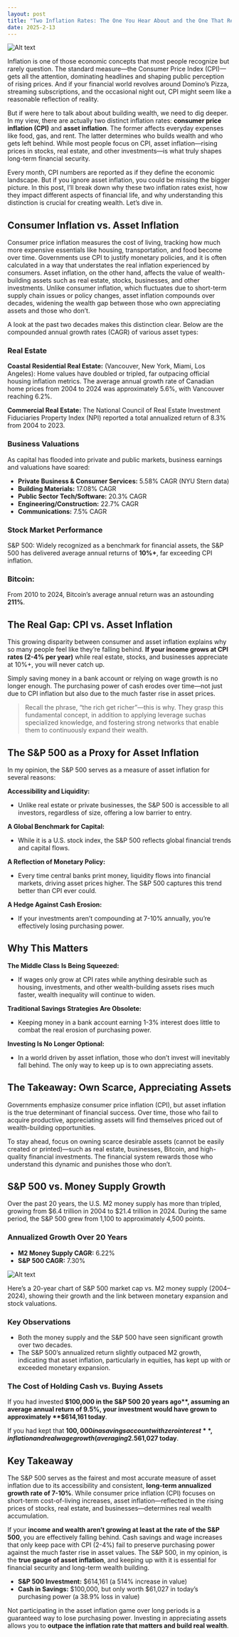 ```yaml
---
layout: post
title: "Two Inflation Rates: The One You Hear About and the One That Really Matters "
date: 2025-2-13
---
```


![Alt text](/assets/images/cpi/SPVSCPI.PNG)

Inflation is one of those economic concepts that most people recognize but rarely question. The standard measure—the Consumer Price Index (CPI)—gets all the attention, dominating headlines and shaping public perception of rising prices. And if your financial world revolves around Domino’s Pizza, streaming subscriptions, and the occasional night out, CPI might seem like a reasonable reflection of reality.

But if were here to talk about about building wealth, we need to dig deeper. In my view, there are actually two distinct inflation rates: **consumer price inflation (CPI)** and **asset inflation**. The former affects everyday expenses like food, gas, and rent. The latter determines who builds wealth and who gets left behind. While most people focus on CPI, asset inflation—rising prices in stocks, real estate, and other investments—is what truly shapes long-term financial security.

Every month, CPI numbers are reported as if they define the economic landscape. But if you ignore asset inflation, you could be missing the bigger picture. In this post, I’ll break down why these two inflation rates exist, how they impact different aspects of financial life, and why understanding this distinction is crucial for creating wealth. Let’s dive in.

## Consumer Inflation vs. Asset Inflation

Consumer price inflation measures the cost of living, tracking how much more expensive essentials like housing, transportation, and food become over time. Governments use CPI to justify monetary policies, and it is often calculated in a way that understates the real inflation experienced by consumers.
Asset inflation, on the other hand, affects the value of wealth-building assets such as real estate, stocks, businesses, and other investments. Unlike consumer inflation, which fluctuates due to short-term supply chain issues or policy changes, asset inflation compounds over decades, widening the wealth gap between those who own appreciating assets and those who don’t.

A look at the past two decades makes this distinction clear. Below are the compounded annual growth rates (CAGR) of various asset types:

### Real Estate

**Coastal Residential Real Estate:** (Vancouver, New York, Miami, Los Angeles): Home values have doubled or tripled, far outpacing official housing inflation metrics. The average annual growth rate of Canadian home prices from 2004 to 2024 was approximately 5.6%, with Vancouver reaching 6.2%.

**Commercial Real Estate:** The National Council of Real Estate Investment Fiduciaries Property Index (NPI) reported a total annualized return of 8.3% from 2004 to 2023.

### Business Valuations

As capital has flooded into private and public markets, business earnings and valuations have soared:

- **Private Business & Consumer Services:** 5.58% CAGR (NYU Stern data)
- **Building Materials:** 17.08% CAGR
- **Public Sector Tech/Software:** 20.3% CAGR
- **Engineering/Construction:** 22.7% CAGR
- **Communications:** 7.5% CAGR

### Stock Market Performance

S&P 500: Widely recognized as a benchmark for financial assets, the S&P 500 has delivered average annual returns of **10%+**, far exceeding CPI inflation.

### Bitcoin: 

From 2010 to 2024, Bitcoin’s average annual return was an astounding **211%**.
 
## The Real Gap: CPI vs. Asset Inflation

This growing disparity between consumer and asset inflation explains why so many people feel like they’re falling behind. **If your income grows at CPI rates (2-4% per year)** while real estate, stocks, and businesses appreciate at 10%+, you will never catch up.

Simply saving money in a bank account or relying on wage growth is no longer enough. The purchasing power of cash erodes over time—not just due to CPI inflation but also due to the much faster rise in asset prices.

> Recall the phrase, “the rich get richer”—this is why. They grasp this fundamental concept, in addition to applying leverage suchas specialized knowledge, and fostering strong networks that enable them to continuously expand their wealth.

## The S&P 500 as a Proxy for Asset Inflation

In my opinion, the S&P 500 serves as a measure of asset inflation for several reasons:

**Accessibility and Liquidity:** 

- Unlike real estate or private businesses, the S&P 500 is accessible to all investors, regardless of size, offering a low barrier to entry.

**A Global Benchmark for Capital:** 

- While it is a U.S. stock index, the S&P 500 reflects global financial trends and capital flows.

**A Reflection of Monetary Policy:** 

- Every time central banks print money, liquidity flows into financial markets, driving asset prices higher. The S&P 500 captures this trend better than CPI ever could.

**A Hedge Against Cash Erosion:** 

- If your investments aren’t compounding at 7-10% annually, you’re effectively losing purchasing power.

## Why This Matters

**The Middle Class Is Being Squeezed:** 

- If wages only grow at CPI rates while anything desirable such as housing, investments, and other wealth-building assets rises much faster, wealth inequality will continue to widen.

**Traditional Savings Strategies Are Obsolete:** 

- Keeping money in a bank account earning 1-3% interest does little to combat the real erosion of purchasing power.

**Investing Is No Longer Optional:** 

- In a world driven by asset inflation, those who don’t invest will inevitably fall behind. The only way to keep up is to own appreciating assets.

## The Takeaway: Own Scarce, Appreciating Assets

Governments emphasize consumer price inflation (CPI), but asset inflation is the true determinant of financial success. Over time, those who fail to acquire productive, appreciating assets will find themselves priced out of wealth-building opportunities.

To stay ahead, focus on owning scarce desirable assets (cannot be easily created or printed)—such as real estate, businesses, Bitcoin, and high-quality financial investments. The financial system rewards those who understand this dynamic and punishes those who don’t.

## S&P 500 vs. Money Supply Growth

Over the past 20 years, the U.S. M2 money supply has more than tripled, growing from $6.4 trillion in 2004 to $21.4 trillion in 2024. During the same period, the S&P 500 grew from 1,100 to approximately 4,500 points.

### Annualized Growth Over 20 Years

- **M2 Money Supply CAGR:** 6.22%
- **S&P 500 CAGR:** 7.30%

![Alt text](/assets/images/cpi/SP-CAGR.PNG)

Here’s a 20-year chart of S&P 500 market cap vs. M2 money supply (2004–2024), showing their growth and the link between monetary expansion and stock valuations.

### Key Observations

- Both the money supply and the S&P 500 have seen significant growth over two decades.
- The S&P 500’s annualized return slightly outpaced M2 growth, indicating that asset inflation, particularly in equities, has kept up with or exceeded monetary expansion.


### The Cost of Holding Cash vs. Buying Assets

If you had invested **$100,000 in the S&P 500 20 years ago**, assuming an average annual return of 9.5%, your investment would have grown to approximately **$614,161 today**.

If you had kept that **$100,000 in a savings account with zero interest**, inflation and real wage growth (averaging 2.5% per year) would have eroded its purchasing power, leaving you with an equivalent value of just **$61,027 today**.

## Key Takeaway

The S&P 500 serves as the fairest and most accurate measure of asset inflation due to its accessibility and consistent, **long-term annualized growth rate of 7-10%**. While consumer price inflation (CPI) focuses on short-term cost-of-living increases, asset inflation—reflected in the rising prices of stocks, real estate, and businesses—determines real wealth accumulation.

If your **income and wealth aren’t growing at least at the rate of the S&P 500**, you are effectively falling behind. Cash savings and wage increases that only keep pace with CPI (2-4%) fail to preserve purchasing power against the much faster rise in asset values. The S&P 500, in my opinion, is the **true gauge of asset inflation**, and keeping up with it is essential for financial security and long-term wealth building.

- **S&P 500 Investment:** $614,161 (a 514% increase in value)
- **Cash in Savings:** $100,000, but only worth $61,027 in today’s purchasing power (a 38.9% loss in value)

Not participating in the asset inflation game over long periods is a guaranteed way to lose purchasing power. Investing in appreciating assets allows you to **outpace the inflation rate that matters and build real wealth**.




